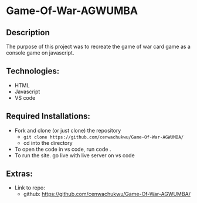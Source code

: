 # Game-Of-War-AGWUMBA

## Description
The purpose of this project was to recreate the game of war card game as a console game on javascript.

## Technologies:
* HTML
* Javascript
* VS code

## Required Installations:
* Fork and clone (or just clone) the repository
    * `git clone https://github.com/cenwachukwu/Game-Of-War-AGWUMBA/`
    * cd into the directory
* To open the code in vs code, run code .
* To run the site. go live with live server on vs code

## Extras:
* Link to repo:
    * github: https://github.com/cenwachukwu/Game-Of-War-AGWUMBA/
